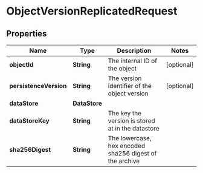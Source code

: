 

# ObjectVersionReplicatedRequest


## Properties

Name | Type | Description | Notes
------------ | ------------- | ------------- | -------------
**objectId** | **String** | The internal ID of the object |  [optional]
**persistenceVersion** | **String** | The version identifier of the object version |  [optional]
**dataStore** | **DataStore** |  | 
**dataStoreKey** | **String** | The key the version is stored at in the datastore | 
**sha256Digest** | **String** | The lowercase, hex encoded sha256 digest of the archive | 



